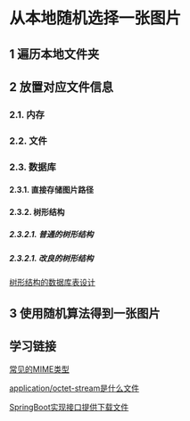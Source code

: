 # 从本地随机选择一张图片

## 1 遍历本地文件夹

## 2 放置对应文件信息

### 2.1. 内存

### 2.2. 文件

### 2.3. 数据库

#### 2.3.1. 直接存储图片路径

#### 2.3.2. 树形结构

##### 2.3.2.1. 普通的树形结构

##### 2.3.2.1. 改良的树形结构

[树形结构的数据库表设计](https://blog.csdn.net/ghostrabbit/article/details/80050777?utm_medium=distribute.pc_relevant.none-task-blog-title-1&spm=1001.2101.3001.4242)

## 3  使用随机算法得到一张图片





## 学习链接

[常见的MIME类型](https://www.cnblogs.com/flyjs/archive/2012/02/20/2360521.html)

[application/octet-stream是什么文件](https://zhidao.baidu.com/question/542305423.html)

[SpringBoot实现接口提供下载文件](https://www.cnblogs.com/liangblog/p/12871312.html)